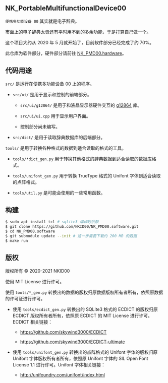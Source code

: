 ## NK_PortableMultifunctionalDevice00

`便携多功能设备 00` 其实就是电子辞典。

市面上的电子辞典太贵还有平时用不到的多余功能，于是打算自己做一个。

这个项目大约从 2020 年 5 月就开始了，目前软件部分已经完成了约 70%。

此仓库为软件部分，硬件部分请前往 [NK_PMD00.hardware](https://github.com/NKID00/NK_PMD00.hardware)。

## 代码用途

`src/` 是运行在便携多功能设备 00 上的程序。

- `src/ui/` 是用于显示和控制的前端部分。

  - `src/ui/g12864/` 是用于和液晶显示器硬件交互的 [g12864](https://github.com/NKID00/g12864) 库。

  - `src/ui/ui.cpp` 用于显示用户界面。

  - 控制部分尚未编写。

- `src/dict/` 是用于读取辞典数据库的后端部分。

`tools/` 是用于转换各种格式的数据到适合读取的格式的工具。

- `tools/*dict_gen.py` 用于转换其他格式的辞典数据到适合读取的数据库格式。

- `tools/unifont_gen.py` 用于转换 TrueType 格式的 Unifont 字体到适合读取的点阵格式。

- `tools/util.py` 是可能会使用的一些常用函数。

## 构建

```sh
$ sudo apt install tcl # sqlite3 编译时依赖
$ git clone https://github.com/NKID00/NK_PMD00.software.git
$ cd NK_PMD00.software
$ git submodule update --init # 这一步需要下载约 200 MB 的数据
$ make run
```

## 版权

版权所有 © 2020-2021 NKID00

使用 MIT License 进行许可。

使用 `tools/*_gen.py` 转换出的数据的版权归原数据版权所有者所有，依照原数据的许可证进行许可。

- 使用 `tools/ecdict_gen.py` 转换出的 SQLite3 格式的 ECDICT 的版权归原 ECDICT 版权所有者所有，依照原 ECDICT 的 MIT License 进行许可。ECDICT 相关链接：

  - https://github.com/skywind3000/ECDICT

  - https://github.com/skywind3000/ECDICT-ultimate

- 使用 `tools/unifont_gen.py` 转换出的点阵格式的 Unifont 字体的版权归原 Unifont 字体版权所有者所有，依照原 Unifont 字体的 SIL Open Font License 1.1 进行许可。Unifont 字体相关链接：

  - http://unifoundry.com/unifont/index.html
